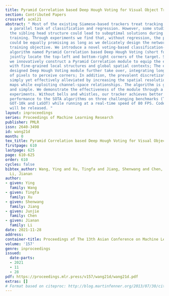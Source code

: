 ```yaml
---
title: Pyramid Correlation based Deep Hough Voting for Visual Object Tracking
section: Contributed Papers
crossref: acml21
abstract: " Most of the existing Siamese-based trackers treat tracking problem as
  a parallel task of classification and regression. However, some studies show that
  the sibling head structure could lead to suboptimal solutions during the network
  training. Through experiments we find that, without regression, the performance
  could be equally promising as long as we delicately design the network to suit the
  training objective. We introduce a novel voting-based classification-only tracking
  algorithm named Pyramid Correlation based Deep Hough Voting (short for PCDHV), to
  jointly locate the top-left and bottom-right corners of the target. Specifically
  we innovatively construct a Pyramid Correlation module to equip the embedded feature
  with fine-grained local structures and global spatial contexts; The elaborately
  designed Deep Hough Voting module further take over, integrating long-range dependencies
  of pixels to perceive corners; In addition, the prevalent discretization gap is
  simply yet effectively alleviated by increasing the spatial resolution of the feature
  maps while exploiting channel-space relationships. The algorithm is general, robust
  and simple. We demonstrate the effectiveness of the module through a series of ablation
  experiments. Without bells and whistles, our tracker achieves better or comparable
  performance to the SOTA algorithms on three challenging benchmarks (TrackingNet,
  GOT-10k and LaSOT) while running at a real-time speed of 80 FPS. Codes and models
  will be released. "
layout: inproceedings
series: Proceedings of Machine Learning Research
publisher: PMLR
issn: 2640-3498
id: wang21d
month: 0
tex_title: Pyramid Correlation based Deep Hough Voting for Visual Object Tracking
firstpage: 610
lastpage: 625
page: 610-625
order: 610
cycles: false
bibtex_author: Wang, Ying and Xu, Tingfa and Jiang, Shenwang and Chen, Junjie and
  Li, Jianan
author:
- given: Ying
  family: Wang
- given: Tingfa
  family: Xu
- given: Shenwang
  family: Jiang
- given: Junjie
  family: Chen
- given: Jianan
  family: Li
date: 2021-11-28
address:
container-title: Proceedings of The 13th Asian Conference on Machine Learning
volume: '157'
genre: inproceedings
issued:
  date-parts:
  - 2021
  - 11
  - 28
pdf: https://proceedings.mlr.press/v157/wang21d/wang21d.pdf
extras: []
# Format based on citeproc: http://blog.martinfenner.org/2013/07/30/citeproc-yaml-for-bibliographies/
---
```

